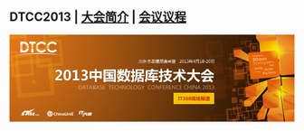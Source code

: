 ## DTCC2013 | [大会简介](https://dtcc.it168.com/2013/) | [会议议程](https://dtcc.it168.com/2013/list_02.html)

![](doc/images/banner.jpeg)

